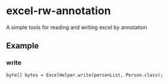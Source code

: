 # excel-rw-annotation
A simple tools for reading and writing excel by annotation

## Example

### write

    byte[] bytes = ExcelHelper.write(personList, Person.class);
    
    
